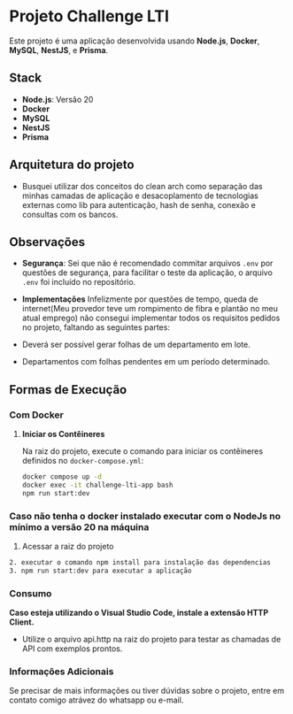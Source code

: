 # Projeto Challenge LTI

Este projeto é uma aplicação desenvolvida usando **Node.js**, **Docker**, **MySQL**, **NestJS**, e **Prisma**.

## Stack

- **Node.js**: Versão 20
- **Docker**
- **MySQL**
- **NestJS**
- **Prisma**

## Arquitetura do projeto

- Busquei utilizar dos conceitos do clean arch como separação das minhas camadas de aplicação e desacoplamento de tecnologias externas
  como lib para autenticação, hash de senha, conexão e consultas com os bancos.

## Observações

- **Segurança**: Sei que não é recomendado commitar arquivos `.env` por questões de segurança, para facilitar o teste da aplicação, o arquivo `.env` foi incluído no repositório.

- **Implementações**
  Infelizmente por questões de tempo, queda de internet(Meu provedor teve um rompimento de fibra e plantão no meu atual emprego) não consegui implementar todos os requisitos pedidos no projeto, faltando as seguintes partes:
- Deverá ser possível gerar folhas de um departamento em lote.
- Departamentos com folhas pendentes em um período determinado.

## Formas de Execução

### Com Docker

1. **Iniciar os Contêineres**

   Na raiz do projeto, execute o comando para iniciar os contêineres definidos no `docker-compose.yml`:

   ```bash
   docker compose up -d
   docker exec -it challenge-lti-app bash
   npm run start:dev
   ```

### Caso não tenha o docker instalado executar com o NodeJs no mínimo a versão 20 na máquina

1. Acessar a raiz do projeto

```bash
2. executar o comando npm install para instalação das dependencias
3. npm run start:dev para executar a aplicação
```

### Consumo

**Caso esteja utilizando o Visual Studio Code, instale a extensão HTTP Client.**

- Utilize o arquivo api.http na raiz do projeto para testar as chamadas de API com exemplos prontos.

### Informações Adicionais

Se precisar de mais informações ou tiver dúvidas sobre o projeto, entre em contato comigo atrávez do whatsapp ou e-mail.

```

```
